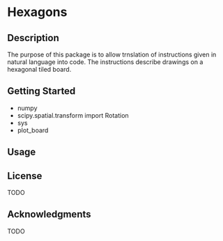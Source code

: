 # Hexagons

## Description
The purpose of this package is to allow trnslation of instructions given in natural language into code.
The instructions describe drawings on a hexagonal tiled board.

## Getting Started
- numpy
- scipy.spatial.transform import Rotation
- sys
- plot_board

## Usage

## License
TODO

## Acknowledgments
TODO
